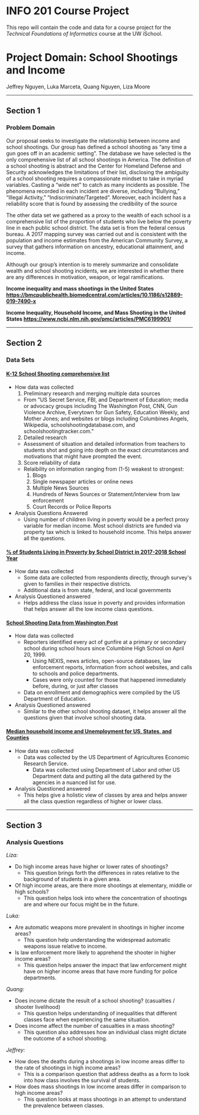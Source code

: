 # INFO 201 Course Project

This repo will contain the code and data for a course project
for the _Technical Foundations of Informatics_ course at the UW iSchool.

# Project Domain: School Shootings and Income #
Jeffrey Nguyen,
Luka Marceta,
Quang Nguyen,
Liza Moore

---------
## Section 1 ##
### Problem Domain ###
Our proposal seeks to investigate the relationship between income and school shootings. Our group has defined a school shooting as “any time a gun goes off in an academic setting”. The database we have selected is the only comprehensive list of all school shootings in America. The definition of a school shooting is abstract and the Center for Homeland Defense and Security acknowledges the limitations of their list, disclosing the ambiguity of a school shooting requires a compassionate mindset to take in myriad variables. Casting a “wide net” to catch as many incidents as possible. The phenomena recorded in each incident are diverse, including “Bullying,” “Illegal Activity,” “Indiscriminate/Targeted”. Moreover, each incident has a reliability score that is found by assessing the credibility of the source

The other data set we gathered as a proxy to the wealth of each school is a comprehensive list of the proportion of students who live below the poverty line in each public school district. The data set is from the federal census bureau. A 2017 mapping survey was carried out and is consistent with the population and income estimates from the American Community Survey, a survey that gathers information on ancestry, educational attainment, and income.

Although our group’s intention is to merely summarize and consolidate wealth and school shooting incidents, we are interested in whether there are any differences in motivation, weapon, or legal ramifications.

**Income inequality and mass shootings in the United States
https://bmcpublichealth.biomedcentral.com/articles/10.1186/s12889-019-7490-x**

**Income Inequality, Household Income, and Mass Shooting in the United States
https://www.ncbi.nlm.nih.gov/pmc/articles/PMC6199901/**

------------
## Section 2 ##
### Data Sets ###
#### [K-12 School Shooting comprehensive list](https://www.chds.us/ssdb/data-map/) ####
- How data was collected
  1. Preliminary research and merging multiple data sources
    - From "US Secret Service, FBI, and Department of Education; media or advocacy groups including The Washington Post, CNN, Gun Violence Archive, Everytown for Gun Safety, Education Weekly, and Mother Jones; and websites or blogs including Columbines Angels, Wikipedia, schoolshootingdatabase.com, and schoolshootingtracker.com."
  2. Detailed research
    - Assessment of situation and detailed information from teachers to students shot and going into depth on the exact circumstances and motivations that might have prompted the event.
  3. Score reliability of data
    - Relaibility on information ranging from (1-5) weakest to strongest:
      1. Blogs
      2. Single newspaper articles or online news
      3. Multiple News Sources
      4. Hundreds of News Sources or Statement/Interview from law enforcement
      5. Court Records or Police Reports
- Analysis Questions Answered
  - Using number of children living in poverty would be a perfect proxy variable for median income. Most school districts are funded via property tax which is linked to household income. This helps answer all the questions.

#### [% of Students Living in Proverty by School District in 2017-2018 School Year](https://www.census.gov/data/datasets/2017/demo/saipe/2017-school-districts.html) ####
- How data was collected
  - Some data are collected from respondents directly, through survey's given to families in their respective districts.
  - Additional data is from state, federal, and local governments
- Analysis Questioned answered
  - Helps address the class issue in poverty and provides information that helps answer all the low income class questions.

#### [School Shooting Data from Washington Post](https://github.com/washingtonpost/data-school-shootings/blob/master/school-shootings-data.csv) ####
- How data was collected
  - Reporters identified every act of gunfire at a primary or secondary school during school hours since Columbine High School on April 20, 1999.
    - Using NEXIS, news articles, open-source databases, law enforcement reports, information from school websites, and calls to schools and police departments.
    - Cases were only counted for those that happened immediately before, during, or just after classes
  - Data on enrollment and demographics were compiled by the US Department of Education.
- Analysis Questioned answered
  - Similar to the other school shooting dataset, it helps answer all the questions given that involve school shooting data.

#### [Median household income and Unemployment for US, States, and Counties](https://www.ers.usda.gov/data-products/county-level-data-sets/download-data/) ####
- How data was collected
  - Data was collected by the US Department of Agricultures Economic Research Service.
    - Data was collected using Department of Labor and other US Department data and putting all the data gathered by the agencies in a nuanced list for use.
- Analysis Questioned answered
  - This helps give a holistic view of classes by area and helps answer all the class question regardless of higher or lower class.

--------
## Section 3 ##
### Analysis Questions ###
*Liza:*
  - Do high income areas have higher or lower rates of shootings?
    - This question brings forth the differences in rates relative to the background of students in a given area.
  - Of high income areas, are there more shootings at elementary, middle or high schools?
    - This question helps look into where the concentration of shootings are and where our focus might be in the future.

*Luka:*
  - Are automatic weapons more prevalent in shootings in higher income areas?
    - This question help understanding the widespread automatic weapons issue relative to income.
  - Is law enforcement more likely to apprehend the shooter in higher income areas?
    - This question helps answer the impact that law enforcement might have on higher income areas that have more funding for police departments.

*Quang:*
  - Does income dictate the result of a school shooting? (casualties / shooter livelihood)
    - This question helps understanding of inequalities that different classes face when experiencing the same situation.
  - Does income affect the number of casualties in a mass shooting?
    - This question also addresses how an individual class might dictate the outcome of a school shooting.

*Jeffrey:*
  - How does the deaths during a shootings in low income areas differ to the rate of shootings in high income areas?
    - This is a comparison question that address deaths as a form to look into how class involves the survival of students.
  - How does mass shootings in low income areas differ in comparison to high income areas?
    - This question looks at mass shootings in an attempt to understand the prevalence between classes.
